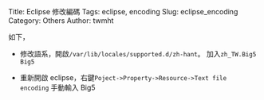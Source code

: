 Title: Eclipse 修改編碼
Tags: eclipse, encoding
Slug: eclipse_encoding
Category: Others
Author: twmht

如下，

* 修改語系，開啟<code>/var/lib/locales/supported.d/zh-hant</code>。
    加入<code>zh_TW.Big5 Big5</code>

* 重新開啟 eclipse，右鍵<code>Poject->Property->Resource->Text file encoding</code>
    手動輸入 Big5

